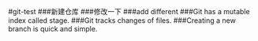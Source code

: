 #git-test
###新建仓库
###修改一下
###add different
###Git has a mutable index called stage.
###Git tracks changes of files.
###Creating a new branch is quick and simple.
